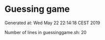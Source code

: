 # Guessing game

Generated at:
Wed May 22 22:14:18 CEST 2019

Number of lines in guessinggame.sh:
20
